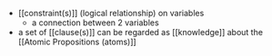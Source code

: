 - [[constraint(s)]] (logical relationship) on variables
	- a connection between 2 variables
- a set of [[clause(s)]] can be regarded as [[knowledge]] about the [[Atomic Propositions (atoms)]]